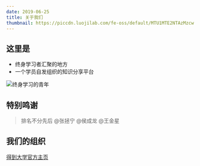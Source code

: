 ```yaml
---
date: 2019-06-25
title: 关于我们
thumbnail: https://piccdn.luojilab.com/fe-oss/default/MTU1MTE2NTAzMzcw.png
---
```

## 这里是
- 终身学习者汇聚的地方
- 一个学员自发组织的知识分享平台

![终身学习的青年](https://first-class.oss-cn-beijing.aliyuncs.com/42011562492549_.pic_hd.jpg)

## 特别鸣谢
> 排名不分先后
@张拯宁 @侯成龙 @王金星

## 我们的组织
[得到大学官方主页](https://www.igetget.com/university)